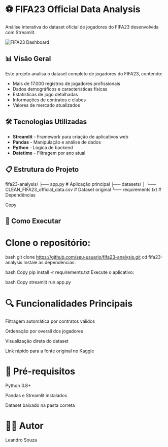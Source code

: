 # ⚽ FIFA23 Official Data Analysis

Análise interativa do dataset oficial de jogadores do FIFA23 desenvolvida com Streamlit.

![FIFA23 Dashboard](https://github.com/lsouzadasilva/streamlit_relatorio_fifa23/blob/main/datasets/ea-sports-fifa-23-is-coming-to-the-epic-games-store-1920x1080-398e19351a82.jpg) 

## 📊 Visão Geral

Este projeto analisa o dataset completo de jogadores do FIFA23, contendo:

- Mais de 17.000 registros de jogadores profissionais
- Dados demográficos e características físicas
- Estatísticas de jogo detalhadas
- Informações de contratos e clubes
- Valores de mercado atualizados

## 🛠️ Tecnologias Utilizadas

- **Streamlit** - Framework para criação de aplicativos web
- **Pandas** - Manipulação e análise de dados
- **Python** - Lógica de backend
- **Datetime** - Filtragem por ano atual

## 📋 Estrutura do Projeto

fifa23-analysis/
├── app.py # Aplicação principal
├── datasets/
│ └── CLEAN_FIFA23_official_data.csv # Dataset original
└── requirements.txt # Dependências

Copy

## 🚀 Como Executar

# Clone o repositório:
bash
git clone https://github.com/seu-usuario/fifa23-analysis.git
cd fifa23-analysis
Instale as dependências:

bash
Copy
pip install -r requirements.txt
Execute o aplicativo:

bash
Copy
streamlit run app.py
# 🔍 Funcionalidades Principais
Filtragem automática por contratos válidos

Ordenação por overall dos jogadores

Visualização direta do dataset

Link rápido para a fonte original no Kaggle

# 📌 Pré-requisitos
Python 3.8+

Pandas e Streamlit instalados

Dataset baixado na pasta correta

# 👨‍💻 Autor
Leandro Souza
